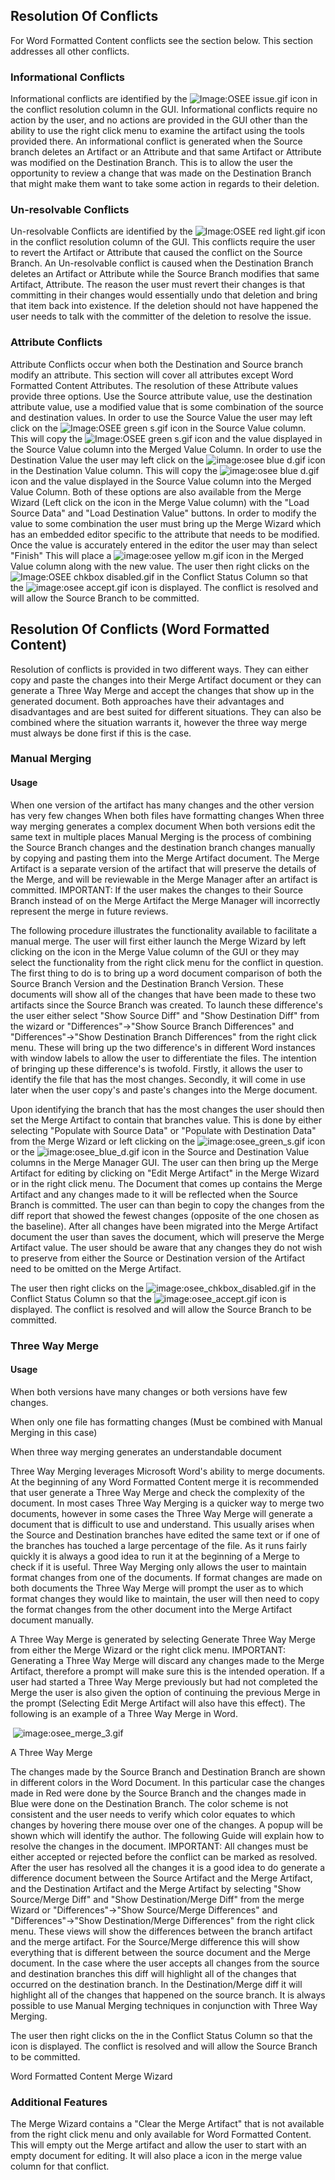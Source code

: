 ## Resolution Of Conflicts


For Word Formatted Content conflicts see the section below. This section
addresses all other conflicts.

### Informational Conflicts

Informational conflicts are identified by the ![Image:OSEE
issue.gif](OSEE_issue.gif "Image:OSEE issue.gif") icon in the conflict
resolution column in the GUI. Informational conflicts require no action
by the user, and no actions are provided in the GUI other than the
ability to use the right click menu to examine the artifact using the
tools provided there. An informational conflict is generated when the
Source branch deletes an Artifact or an Attribute and that same Artifact
or Attribute was modified on the Destination Branch. This is to allow
the user the opportunity to review a change that was made on the
Destination Branch that might make them want to take some action in
regards to their deletion.



### Un-resolvable Conflicts

Un-resolvable Conflicts are identified by the ![Image:OSEE red
light.gif](OSEE_red_light.gif "Image:OSEE red light.gif") icon in the
conflict resolution column of the GUI. This conflicts require the user
to revert the Artifact or Attribute that caused the conflict on the
Source Branch. An Un-resolvable conflict is caused when the Destination
Branch deletes an Artifact or Attribute while the Source Branch modifies
that same Artifact, Attribute. The reason the user must revert their
changes is that committing in their changes would essentially undo that
deletion and bring that item back into existence. If the deletion should
not have happened the user needs to talk with the committer of the
deletion to resolve the issue.



### Attribute Conflicts

Attribute Conflicts occur when both the Destination and Source branch
modify an attribute. This section will cover all attributes except Word
Formatted Content Attributes. The resolution of these Attribute values
provide three options. Use the Source attribute value, use the
destination attribute value, use a modified value that is some
combination of the source and destination values. In order to use the
Source Value the user may left click on the ![Image:OSEE green
s.gif](OSEE_green_s.gif "Image:OSEE green s.gif") icon in the Source
Value column. This will copy the ![Image:OSEE green
s.gif](OSEE_green_s.gif "Image:OSEE green s.gif") icon and the value
displayed in the Source Value column into the Merged Value Column. In
order to use the Destination Value the user may left click on
the ![image:osee blue d.gif](/docs/images/osee_blue_d.gif "image:osee blue d.gif") icon in the Destination Value column. This
will copy the ![image:osee blue d.gif](/docs/images/osee_blue_d.gif "image:osee blue d.gif") icon and the value displayed in the Source
Value column into the Merged Value Column. Both of these options are
also available from the Merge Wizard (Left click on the icon in the
Merge Value column) with the "Load Source Data" and "Load Destination
Value" buttons. In order to modify the value to some combination the
user must bring up the Merge Wizard which has an embedded editor
specific to the attribute that needs to be modified. Once the value is
accurately entered in the editor the user may than select "Finish" This
will place a ![image:osee yellow m.gif](/docs/images/osee_yellow_m.gif "image:osee yellow m.gif") icon in the Merged Value column along with
the new value. The user then right clicks on the ![Image:OSEE chkbox
disabled.gif](OSEE_chkbox_disabled.gif
"Image:OSEE chkbox disabled.gif") in the Conflict Status Column so that
the ![image:osee accept.gif](/docs/images/osee_accept.gif "image:osee accept.gif") icon is displayed. The conflict is resolved
and will allow the Source Branch to be committed.



## Resolution Of Conflicts (Word Formatted Content)

Resolution of conflicts is provided in two different ways. They can
either copy and paste the changes into their Merge Artifact document or
they can generate a Three Way Merge and accept the changes that show up
in the generated document. Both approaches have their advantages and
disadvantages and are best suited for different situations. They can
also be combined where the situation warrants it, however the three way
merge must always be done first if this is the case.

### Manual Merging

#### Usage

When one version of the artifact has many changes and the other version
has very few changes
When both files have formatting changes
When three way merging generates a complex document
When both versions edit the same text in multiple places
Manual Merging is the process of combining the Source Branch changes and
the destination branch changes manually by copying and pasting them into
the Merge Artifact document. The Merge Artifact is a separate version of
the artifact that will preserve the details of the Merge, and will be
reviewable in the Merge Manager after an artifact is committed.
IMPORTANT: If the user makes the changes to their Source Branch instead
of on the Merge Artifact the Merge Manager will incorrectly represent
the merge in future reviews.

The following procedure illustrates the functionality available to
facilitate a manual merge.
The user will first either launch the Merge Wizard by left clicking on
the icon in the Merge Value column of the GUI or they may select the
functionality from the right click menu for the conflict in question.
The first thing to do is to bring up a word document comparison of both
the Source Branch Version and the Destination Branch Version. These
documents will show all of the changes that have been made to these two
artifacts since the Source Branch was created. To launch these
difference's the user either select "Show Source Diff" and "Show
Destination Diff" from the wizard or "Differences"-\>"Show Source Branch
Differences" and "Differences"-\>"Show Destination Branch Differences"
from the right click menu. These will bring up the two difference's in
different Word instances with window labels to allow the user to
differentiate the files. The intention of bringing up these difference's
is twofold. Firstly, it allows the user to identify the file that has
the most changes. Secondly, it will come in use later when the user
copy's and paste's changes into the Merge document.

Upon identifying the branch that has the most changes the user should
then set the Merge Artifact to contain that branches value. This is done
by either selecting "Populate with Source Data" or "Populate with
Destination Data" from the Merge Wizard or left clicking on
the ![image:osee_green_s.gif](/docs/images/osee_green_s.gif "image:osee_green_s.gif") icon or
the ![image:osee_blue_d.gif](/docs/images/osee_blue_d.gif "image:osee_blue_d.gif") icon in the Source and Destination Value
columns in the Merge Manager GUI. The user can then bring up the Merge
Artifact for editing by clicking on "Edit Merge Artifact" in the Merge
Wizard or in the right click menu. The Document that comes up contains
the Merge Artifact and any changes made to it will be reflected when the
Source Branch is committed. The user can than begin to copy the changes
from the diff report that showed the fewest changes (opposite of the one
chosen as the baseline). After all changes have been migrated into the
Merge Artifact document the user than saves the document, which will
preserve the Merge Artifact value. The user should be aware that any
changes they do not wish to preserve from either the Source or
Destination version of the Artifact need to be omitted on the Merge
Artifact.

The user then right clicks on
the ![image:osee_chkbox_disabled.gif](/docs/images/osee_chkbox_disabled.gif "image:osee_chkbox_disabled.gif") in the Conflict Status Column so that
the ![image:osee_accept.gif](/docs/images/osee_accept.gif "image:osee_accept.gif") icon is displayed. The conflict is resolved
and will allow the Source Branch to be committed.



### Three Way Merge

#### Usage

When both versions have many changes or both versions have few changes.

When only one file has formatting changes (Must be combined with Manual
Merging in this case)

When three way merging generates an understandable document

Three Way Merging leverages Microsoft Word's ability to merge documents.
At the beginning of any Word Formatted Content merge it is recommended
that user generate a Three Way Merge and check the complexity of the
document. In most cases Three Way Merging is a quicker way to merge two
documents, however in some cases the Three Way Merge will generate a
document that is difficult to use and understand. This usually arises
when the Source and Destination branches have edited the same text or if
one of the branches has touched a large percentage of the file. As it
runs fairly quickly it is always a good idea to run it at the beginning
of a Merge to check if it is useful. Three Way Merging only allows the
user to maintain format changes from one of the documents. If format
changes are made on both documents the Three Way Merge will prompt the
user as to which format changes they would like to maintain, the user
will then need to copy the format changes from the other document into
the Merge Artifact document manually.

A Three Way Merge is generated by selecting Generate Three Way Merge
from either the Merge Wizard or the right click menu. IMPORTANT:
Generating a Three Way Merge will discard any changes made to the Merge
Artifact, therefore a prompt will make sure this is the intended
operation. If a user had started a Three Way Merge previously but had
not completed the Merge the user is also given the option of continuing
the previous Merge in the prompt (Selecting Edit Merge Artifact will
also have this effect). The following is an example of a Three Way Merge
in Word.

 ![image:osee_merge_3.gif](/docs/images/osee_merge_3.gif "image:osee_merge_3.gif") 

A Three Way Merge

The changes made by the Source Branch and Destination Branch are shown
in different colors in the Word Document. In this particular case the
changes made in Red were done by the Source Branch and the changes made
in Blue were done on the Destination Branch. The color scheme is not
consistent and the user needs to verify which color equates to which
changes by hovering there mouse over one of the changes. A popup will be
shown which will identify the author. The following Guide will explain
how to resolve the changes in the document. IMPORTANT: All changes must
be either accepted or rejected before the conflict can be marked as
resolved. After the user has resolved all the changes it is a good idea
to do generate a difference document between the Source Artifact and the
Merge Artifact, and the Destination Artifact and the Merge Artifact by
selecting "Show Source/Merge Diff" and "Show Destination/Merge Diff"
from the merge Wizard or "Differences"-\>"Show Source/Merge Differences"
and "Differences"-\>"Show Destination/Merge Differences" from the right
click menu. These views will show the differences between the branch
artifact and the merge artifact. For the Source/Merge difference this
will show everything that is different between the source document and
the Merge document. In the case where the user accepts all changes from
the source and destination branches this diff will highlight all of the
changes that occurred on the destination branch. In the
Destination/Merge diff it will highlight all of the changes that
happened on the source branch. It is always possible to use Manual
Merging techniques in conjunction with Three Way Merging.

The user then right clicks on the in the Conflict Status Column so that
the icon is displayed. The conflict is resolved and will allow the
Source Branch to be committed.


Word Formatted Content Merge Wizard

### Additional Features

The Merge Wizard contains a "Clear the Merge Artifact" that is not
available from the right click menu and only available for Word
Formatted Content. This will empty out the Merge artifact and allow the
user to start with an empty document for editing. It will also place a
icon in the merge value column for that conflict.